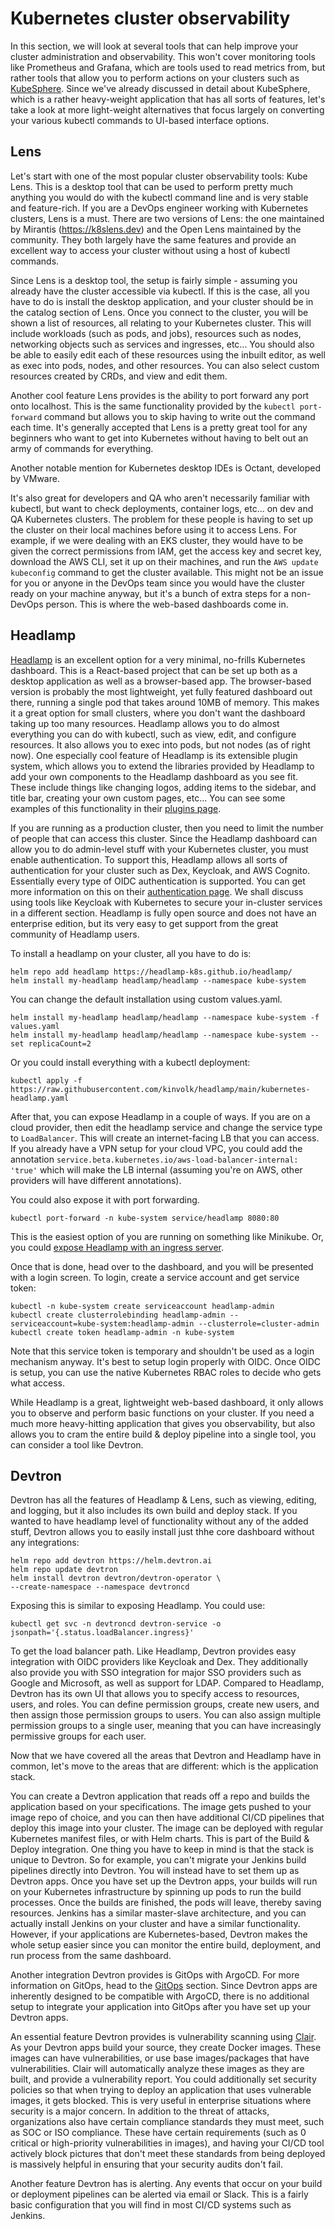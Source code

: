 # Kubernetes cluster observability

In this section, we will look at several tools that can help improve your cluster administration and observability. This won't cover monitoring tools like Prometheus and Grafana, which are tools used to read metrics from, but rather tools that allow you to perform actions on your clusters such as [KubeSphere](../KubeSphere/what-is-kubesphere.md). Since we've already discussed in detail about KubeSphere, which is a rather heavy-weight application that has all sorts of features, let's take a look at more light-weight alternatives that focus largely on converting your various kubectl commands to UI-based interface options.

## Lens

Let's start with one of the most popular cluster observability tools: Kube Lens. This is a desktop tool that can be used to perform pretty much anything you would do with the kubectl command line and is very stable and feature-rich. If you are a DevOps engineer working with Kubernetes clusters, Lens is a must. There are two versions of Lens: the one maintained by Mirantis (https://k8slens.dev) and the Open Lens maintained by the community. They both largely have the same features and provide an excellent way to access your cluster without using a host of kubectl commands.

Since Lens is a desktop tool, the setup is fairly simple - assuming you already have the cluster accessible via kubectl. If this is the case, all you have to do is install the desktop application, and your cluster should be in the catalog section of Lens. Once you connect to the cluster, you will be shown a list of resources, all relating to your Kubernetes cluster. This will include workloads (such as pods, and jobs), resources such as nodes, networking objects such as services and ingresses, etc... You should also be able to easily edit each of these resources using the inbuilt editor, as well as exec into pods, nodes, and other resources. You can also select custom resources created by CRDs, and view and edit them.

Another cool feature Lens provides is the ability to port forward any port onto localhost. This is the same functionality provided by the `kubectl port-forward` command but allows you to skip having to write out the command each time. It's generally accepted that Lens is a pretty great tool for any beginners who want to get into Kubernetes without having to belt out an army of commands for everything.

Another notable mention for Kubernetes desktop IDEs is Octant, developed by VMware.

It's also great for developers and QA who aren't necessarily familiar with kubectl, but want to check deployments, container logs, etc... on dev and QA Kubernetes clusters. The problem for these people is having to set up the cluster on their local machines before using it to access Lens. For example, if we were dealing with an EKS cluster, they would have to be given the correct permissions from IAM, get the access key and secret key, download the AWS CLI, set it up on their machines, and run the `AWS update kubeconfig` command to get the cluster available. This might not be an issue for you or anyone in the DevOps team since you would have the cluster ready on your machine anyway, but it's a bunch of extra steps for a non-DevOps person. This is where the web-based dashboards come in.

## Headlamp

[Headlamp](https://headlamp.dev) is an excellent option for a very minimal, no-frills Kubernetes dashboard. This is a React-based project that can be set up both as a desktop application as well as a browser-based app. The browser-based version is probably the most lightweight, yet fully featured dashboard out there, running a single pod that takes around 10MB of memory. This makes it a great option for small clusters, where you don't want the dashboard taking up too many resources. Headlamp allows you to do almost everything you can do with kubectl, such as view, edit, and configure resources. It also allows you to exec into pods, but not nodes (as of right now). One especially cool feature of Headlamp is its extensible plugin system, which allows you to extend the libraries provided by Headlamp to add your own components to the Headlamp dashboard as you see fit. These include things like changing logos, adding items to the sidebar, and title bar, creating your own custom pages, etc... You can see some examples of this functionality in their [plugins page](https://headlamp.dev/docs/latest/development/plugins/functionality).

If you are running as a production cluster, then you need to limit the number of people that can access this cluster. Since the Headlamp dashboard can allow you to do admin-level stuff with your Kubernetes cluster, you must enable authentication. To support this, Headlamp allows all sorts of authentication for your cluster such as Dex, Keycloak, and AWS Cognito. Essentially every type of OIDC authentication is supported. You can get more information on this on their [authentication page](https://headlamp.dev/docs/latest/installation/in-cluster/dex/). We shall discuss using tools like Keycloak with Kubernetes to secure your in-cluster services in a different section. Headlamp is fully open source and does not have an enterprise edition, but its very easy to get support from the great community of Headlamp users.

To install a headlamp on your cluster, all you have to do is:

```
helm repo add headlamp https://headlamp-k8s.github.io/headlamp/
helm install my-headlamp headlamp/headlamp --namespace kube-system
```

You can change the default installation using custom values.yaml.

```
helm install my-headlamp headlamp/headlamp --namespace kube-system -f values.yaml
helm install my-headlamp headlamp/headlamp --namespace kube-system --set replicaCount=2
```

Or you could install everything with a kubectl deployment:

```
kubectl apply -f https://raw.githubusercontent.com/kinvolk/headlamp/main/kubernetes-headlamp.yaml
```

After that, you can expose Headlamp in a couple of ways. If you are on a cloud provider, then edit the headlamp service and change the service type to `LoadBalancer`. This will create an internet-facing LB that you can access. If you already have a VPN setup for your cloud VPC, you could add the annotation `service.beta.kubernetes.io/aws-load-balancer-internal: 'true'` which will make the LB internal (assuming you're on AWS, other providers will have different annotations).

You could also expose it with port forwarding.

```
kubectl port-forward -n kube-system service/headlamp 8080:80
```

This is the easiest option of you are running on something like Minikube. Or, you could [expose Headlamp with an ingress server](https://headlamp.dev/docs/latest/installation/in-cluster/#exposing-headlamp-with-an-ingress-server).

Once that is done, head over to the dashboard, and you will be presented with a login screen. To login, create a service account and get service token:

```
kubectl -n kube-system create serviceaccount headlamp-admin
kubectl create clusterrolebinding headlamp-admin --serviceaccount=kube-system:headlamp-admin --clusterrole=cluster-admin
kubectl create token headlamp-admin -n kube-system
```

Note that this service token is temporary and shouldn't be used as a login mechanism anyway. It's best to setup login properly with OIDC. Once OIDC is setup, you can use the native Kubernetes RBAC roles to decide who gets what access.

While Headlamp is a great, lightweight web-based dashboard, it only allows you to observe and perform basic functions on your cluster. If you need a much more heavy-hitting application that gives you observability, but also allows you to cram the entire build & deploy pipeline into a single tool, you can consider a tool like Devtron.

## Devtron

Devtron has all the features of Headlamp & Lens, such as viewing, editing, and logging, but it also includes its own build and deploy stack. If you wanted to have headlamp level of functionality without any of the added stuff, Devtron allows you to easily install just thhe core dashboard without any integrations:

```
helm repo add devtron https://helm.devtron.ai
helm repo update devtron
helm install devtron devtron/devtron-operator \
--create-namespace --namespace devtroncd
```

Exposing this is similar to exposing Headlamp. You could use:

```
kubectl get svc -n devtroncd devtron-service -o jsonpath='{.status.loadBalancer.ingress}'
```

To get the load balancer path. Like Headlamp, Devtron provides easy integration with OIDC providers like Keycloak and Dex. They additionally also provide you with SSO integration for major SSO providers such as Google and Microsoft, as well as support for LDAP. Compared to Headlamp, Devtron has its own UI that allows you to specify access to resources, users, and roles. You can define permission groups, create new users, and then assign those permission groups to users. You can also assign multiple permission groups to a single user, meaning that you can have increasingly permissive groups for each user.

Now that we have covered all the areas that Devtron and Headlamp have in common, let's move to the areas that are different: which is the application stack.

You can create a Devtron application that reads off a repo and builds the application based on your specifications. The image gets pushed to your image repo of choice, and you can then have additional CI/CD pipelines that deploy this image into your cluster. The image can be deployed with regular Kubernetes manifest files, or with Helm charts. This is part of the Build & Deploy integration. One thing you have to keep in mind is that the stack is unique to Devtron. So for example, you can't migrate your Jenkins build pipelines directly into Devtron. You will instead have to set them up as Devtron apps. Once you have set up the Devtron apps, your builds will run on your Kubernetes infrastructure by spinning up pods to run the build processes. Once the builds are finished, the pods will leave, thereby saving resources. Jenkins has a similar master-slave architecture, and you can actually install Jenkins on your cluster and have a similar functionality. However, if your applications are Kubernetes-based, Devtron makes the whole setup easier since you can monitor the entire build, deployment, and run process from the same dashboard.

Another integration Devtron provides is GitOps with ArgoCD. For more information on GitOps, head to the [GitOps](../GitOps101/what-is-gitops.md) section. Since Devtron apps are inherently designed to be compatible with ArgoCD, there is no additional setup to integrate your application into GitOps after you have set up your Devtron apps.

An essential feature Devtron provides is vulnerability scanning using [Clair](https://github.com/quay/clair). As your Devtron apps build your source, they create Docker images. These images can have vulnerabilities, or use base images/packages that have vulnerabilities. Clair will automatically analyze these images as they are built, and provide a vulnerability report. You could additionally set security policies so that when trying to deploy an application that uses vulnerable images, it gets blocked. This is very useful in enterprise situations where security is a major concern. In addition to the threat of attacks, organizations also have certain compliance standards they must meet, such as SOC or ISO compliance. These have certain requirements (such as 0 critical or high-priority vulnerabilities in images), and having your CI/CD tool actively block pictures that don't meet these standards from being deployed is massively helpful in ensuring that your security audits don't fail.

Another feature Devtron has is alerting. Any events that occur on your build or deployment pipelines can be alerted via email or Slack. This is a fairly basic configuration that you will find in most CI/CD systems such as Jenkins.